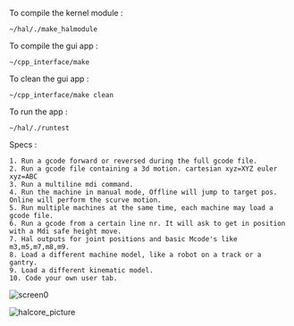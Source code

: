 To compile the kernel module : 

    ~/hal/./make_halmodule

To compile the gui app : 

    ~/cpp_interface/make

To clean the gui app : 

    ~/cpp_interface/make clean

To run the app : 

    ~/hal/./runtest
    
Specs :

    1. Run a gcode forward or reversed during the full gcode file.
    2. Run a gcode file containing a 3d motion. cartesian xyz=XYZ euler xyz=ABC
    3. Run a multiline mdi command.
    4. Run the machine in manual mode, Offline will jump to target pos. Online will perform the scurve motion.
    5. Run multiple machines at the same time, each machine may load a gcode file.
    6. Run a gcode from a certain line nr. It will ask to get in position with a Mdi safe height move.
    7. Hal outputs for joint positions and basic Mcode's like m3,m5,m7,m8,m9.
    8. Load a different machine model, like a robot on a track or a gantry.
    9. Load a different kinematic model.
    10. Code your own user tab.
    
![screen0](https://user-images.githubusercontent.com/44880102/150279993-4963d765-6a89-4d5e-8ff0-951183f059ef.jpg)
    
![halcore_picture](https://user-images.githubusercontent.com/44880102/150311471-a83901c7-d88b-457f-b202-64741f897e92.jpg)
